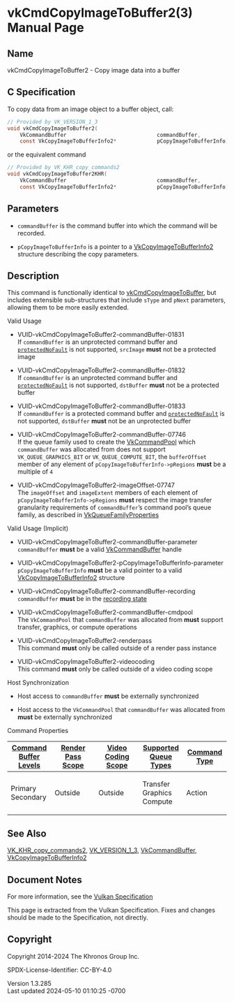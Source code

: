 # vkCmdCopyImageToBuffer2(3) Manual Page

## Name

vkCmdCopyImageToBuffer2 - Copy image data into a buffer



## <a href="#_c_specification" class="anchor"></a>C Specification

To copy data from an image object to a buffer object, call:

``` c
// Provided by VK_VERSION_1_3
void vkCmdCopyImageToBuffer2(
    VkCommandBuffer                             commandBuffer,
    const VkCopyImageToBufferInfo2*             pCopyImageToBufferInfo);
```

or the equivalent command

``` c
// Provided by VK_KHR_copy_commands2
void vkCmdCopyImageToBuffer2KHR(
    VkCommandBuffer                             commandBuffer,
    const VkCopyImageToBufferInfo2*             pCopyImageToBufferInfo);
```

## <a href="#_parameters" class="anchor"></a>Parameters

- `commandBuffer` is the command buffer into which the command will be
  recorded.

- `pCopyImageToBufferInfo` is a pointer to a
  [VkCopyImageToBufferInfo2](https://registry.khronos.org/vulkan/specs/1.3-extensions/man/html/VkCopyImageToBufferInfo2.html) structure
  describing the copy parameters.

## <a href="#_description" class="anchor"></a>Description

This command is functionally identical to
[vkCmdCopyImageToBuffer](https://registry.khronos.org/vulkan/specs/1.3-extensions/man/html/vkCmdCopyImageToBuffer.html), but includes
extensible sub-structures that include `sType` and `pNext` parameters,
allowing them to be more easily extended.

Valid Usage

- <a href="#VUID-vkCmdCopyImageToBuffer2-commandBuffer-01831"
  id="VUID-vkCmdCopyImageToBuffer2-commandBuffer-01831"></a>
  VUID-vkCmdCopyImageToBuffer2-commandBuffer-01831  
  If `commandBuffer` is an unprotected command buffer and
  [`protectedNoFault`](#limits-protectedNoFault) is not supported,
  `srcImage` **must** not be a protected image

- <a href="#VUID-vkCmdCopyImageToBuffer2-commandBuffer-01832"
  id="VUID-vkCmdCopyImageToBuffer2-commandBuffer-01832"></a>
  VUID-vkCmdCopyImageToBuffer2-commandBuffer-01832  
  If `commandBuffer` is an unprotected command buffer and
  [`protectedNoFault`](#limits-protectedNoFault) is not supported,
  `dstBuffer` **must** not be a protected buffer

- <a href="#VUID-vkCmdCopyImageToBuffer2-commandBuffer-01833"
  id="VUID-vkCmdCopyImageToBuffer2-commandBuffer-01833"></a>
  VUID-vkCmdCopyImageToBuffer2-commandBuffer-01833  
  If `commandBuffer` is a protected command buffer and
  [`protectedNoFault`](#limits-protectedNoFault) is not supported,
  `dstBuffer` **must** not be an unprotected buffer

- <a href="#VUID-vkCmdCopyImageToBuffer2-commandBuffer-07746"
  id="VUID-vkCmdCopyImageToBuffer2-commandBuffer-07746"></a>
  VUID-vkCmdCopyImageToBuffer2-commandBuffer-07746  
  If the queue family used to create the
  [VkCommandPool](https://registry.khronos.org/vulkan/specs/1.3-extensions/man/html/VkCommandPool.html) which `commandBuffer` was
  allocated from does not support `VK_QUEUE_GRAPHICS_BIT` or
  `VK_QUEUE_COMPUTE_BIT`, the `bufferOffset` member of any element of
  `pCopyImageToBufferInfo->pRegions` **must** be a multiple of `4`

- <a href="#VUID-vkCmdCopyImageToBuffer2-imageOffset-07747"
  id="VUID-vkCmdCopyImageToBuffer2-imageOffset-07747"></a>
  VUID-vkCmdCopyImageToBuffer2-imageOffset-07747  
  The `imageOffset` and `imageExtent` members of each element of
  `pCopyImageToBufferInfo->pRegions` **must** respect the image transfer
  granularity requirements of `commandBuffer`’s command pool’s queue
  family, as described in
  [VkQueueFamilyProperties](https://registry.khronos.org/vulkan/specs/1.3-extensions/man/html/VkQueueFamilyProperties.html)

Valid Usage (Implicit)

- <a href="#VUID-vkCmdCopyImageToBuffer2-commandBuffer-parameter"
  id="VUID-vkCmdCopyImageToBuffer2-commandBuffer-parameter"></a>
  VUID-vkCmdCopyImageToBuffer2-commandBuffer-parameter  
  `commandBuffer` **must** be a valid
  [VkCommandBuffer](https://registry.khronos.org/vulkan/specs/1.3-extensions/man/html/VkCommandBuffer.html) handle

- <a href="#VUID-vkCmdCopyImageToBuffer2-pCopyImageToBufferInfo-parameter"
  id="VUID-vkCmdCopyImageToBuffer2-pCopyImageToBufferInfo-parameter"></a>
  VUID-vkCmdCopyImageToBuffer2-pCopyImageToBufferInfo-parameter  
  `pCopyImageToBufferInfo` **must** be a valid pointer to a valid
  [VkCopyImageToBufferInfo2](https://registry.khronos.org/vulkan/specs/1.3-extensions/man/html/VkCopyImageToBufferInfo2.html) structure

- <a href="#VUID-vkCmdCopyImageToBuffer2-commandBuffer-recording"
  id="VUID-vkCmdCopyImageToBuffer2-commandBuffer-recording"></a>
  VUID-vkCmdCopyImageToBuffer2-commandBuffer-recording  
  `commandBuffer` **must** be in the [recording
  state](#commandbuffers-lifecycle)

- <a href="#VUID-vkCmdCopyImageToBuffer2-commandBuffer-cmdpool"
  id="VUID-vkCmdCopyImageToBuffer2-commandBuffer-cmdpool"></a>
  VUID-vkCmdCopyImageToBuffer2-commandBuffer-cmdpool  
  The `VkCommandPool` that `commandBuffer` was allocated from **must**
  support transfer, graphics, or compute operations

- <a href="#VUID-vkCmdCopyImageToBuffer2-renderpass"
  id="VUID-vkCmdCopyImageToBuffer2-renderpass"></a>
  VUID-vkCmdCopyImageToBuffer2-renderpass  
  This command **must** only be called outside of a render pass instance

- <a href="#VUID-vkCmdCopyImageToBuffer2-videocoding"
  id="VUID-vkCmdCopyImageToBuffer2-videocoding"></a>
  VUID-vkCmdCopyImageToBuffer2-videocoding  
  This command **must** only be called outside of a video coding scope

Host Synchronization

- Host access to `commandBuffer` **must** be externally synchronized

- Host access to the `VkCommandPool` that `commandBuffer` was allocated
  from **must** be externally synchronized

Command Properties

<table class="tableblock frame-all grid-all stretch">
<colgroup>
<col style="width: 20%" />
<col style="width: 20%" />
<col style="width: 20%" />
<col style="width: 20%" />
<col style="width: 20%" />
</colgroup>
<thead>
<tr class="header">
<th class="tableblock halign-left valign-top"><a
href="#VkCommandBufferLevel">Command Buffer Levels</a></th>
<th class="tableblock halign-left valign-top"><a
href="#vkCmdBeginRenderPass">Render Pass Scope</a></th>
<th class="tableblock halign-left valign-top"><a
href="#vkCmdBeginVideoCodingKHR">Video Coding Scope</a></th>
<th class="tableblock halign-left valign-top"><a
href="#VkQueueFlagBits">Supported Queue Types</a></th>
<th class="tableblock halign-left valign-top"><a
href="#fundamentals-queueoperation-command-types">Command Type</a></th>
</tr>
</thead>
<tbody>
<tr class="odd">
<td class="tableblock halign-left valign-top"><p>Primary<br />
Secondary</p></td>
<td class="tableblock halign-left valign-top"><p>Outside</p></td>
<td class="tableblock halign-left valign-top"><p>Outside</p></td>
<td class="tableblock halign-left valign-top"><p>Transfer<br />
Graphics<br />
Compute</p></td>
<td class="tableblock halign-left valign-top"><p>Action</p></td>
</tr>
</tbody>
</table>

## <a href="#_see_also" class="anchor"></a>See Also

[VK_KHR_copy_commands2](https://registry.khronos.org/vulkan/specs/1.3-extensions/man/html/VK_KHR_copy_commands2.html),
[VK_VERSION_1_3](https://registry.khronos.org/vulkan/specs/1.3-extensions/man/html/VK_VERSION_1_3.html),
[VkCommandBuffer](https://registry.khronos.org/vulkan/specs/1.3-extensions/man/html/VkCommandBuffer.html),
[VkCopyImageToBufferInfo2](https://registry.khronos.org/vulkan/specs/1.3-extensions/man/html/VkCopyImageToBufferInfo2.html)

## <a href="#_document_notes" class="anchor"></a>Document Notes

For more information, see the <a
href="https://registry.khronos.org/vulkan/specs/1.3-extensions/html/vkspec.html#vkCmdCopyImageToBuffer2"
target="_blank" rel="noopener">Vulkan Specification</a>

This page is extracted from the Vulkan Specification. Fixes and changes
should be made to the Specification, not directly.

## <a href="#_copyright" class="anchor"></a>Copyright

Copyright 2014-2024 The Khronos Group Inc.

SPDX-License-Identifier: CC-BY-4.0

Version 1.3.285  
Last updated 2024-05-10 01:10:25 -0700

